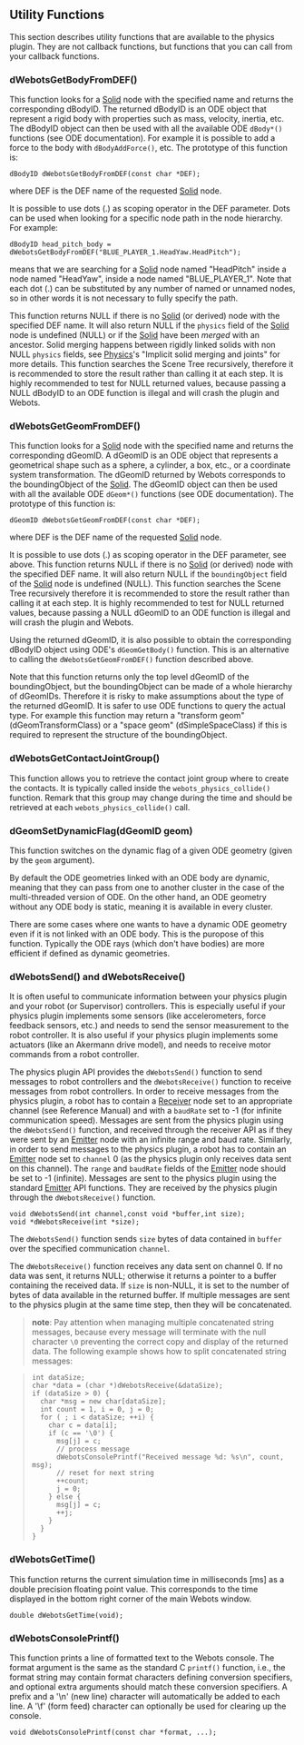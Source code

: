 ## Utility Functions

This section describes utility functions that are available to the physics
plugin. They are not callback functions, but functions that you can call from
your callback functions.

### dWebotsGetBodyFromDEF()

This function looks for a [Solid](reference/solid.md#solid) node with the
specified name and returns the corresponding dBodyID. The returned dBodyID is an
ODE object that represent a rigid body with properties such as mass, velocity,
inertia, etc. The dBodyID object can then be used with all the available ODE
`dBody*()` functions (see ODE documentation). For example it is possible to add
a force to the body with `dBodyAddForce()`, etc. The prototype of this function
is:

```
dBodyID dWebotsGetBodyFromDEF(const char *DEF);
```

where DEF is the DEF name of the requested [Solid](reference/solid.md#solid)
node.

It is possible to use dots (.) as scoping operator in the DEF parameter. Dots
can be used when looking for a specific node path in the node hierarchy. For
example:

```
dBodyID head_pitch_body = dWebotsGetBodyFromDEF("BLUE_PLAYER_1.HeadYaw.HeadPitch");
```

means that we are searching for a [Solid](reference/solid.md#solid) node named
"HeadPitch" inside a node named "HeadYaw", inside a node named
"BLUE\_PLAYER\_1". Note that each dot (.) can be substituted by any number of
named or unnamed nodes, so in other words it is not necessary to fully specify
the path.

This function returns NULL if there is no [Solid](reference/solid.md#solid) (or
derived) node with the specified DEF name. It will also return NULL if the
`physics` field of the [Solid](reference/solid.md#solid) node is undefined
(NULL) or if the [Solid](reference/solid.md#solid) have been *merged* with an
ancestor. Solid merging happens between rigidly linked solids with non NULL
`physics` fields, see [Physics](reference/physics.md#physics)'s "Implicit solid
merging and joints" for more details. This function searches the Scene Tree
recursively, therefore it is recommended to store the result rather than calling
it at each step. It is highly recommended to test for NULL returned values,
because passing a NULL dBodyID to an ODE function is illegal and will crash the
plugin and Webots.

### dWebotsGetGeomFromDEF()

This function looks for a [Solid](reference/solid.md#solid) node with the
specified name and returns the corresponding dGeomID. A dGeomID is an ODE object
that represents a geometrical shape such as a sphere, a cylinder, a box, etc.,
or a coordinate system transformation. The dGeomID returned by Webots
corresponds to the boundingObject of the [Solid](reference/solid.md#solid). The
dGeomID object can then be used with all the available ODE `dGeom*()` functions
(see ODE documentation). The prototype of this function is:

```
dGeomID dWebotsGetGeomFromDEF(const char *DEF);
```

where DEF is the DEF name of the requested [Solid](reference/solid.md#solid)
node.

It is possible to use dots (.) as scoping operator in the DEF parameter, see
above. This function returns NULL if there is no
[Solid](reference/solid.md#solid) (or derived) node with the specified DEF name.
It will also return NULL if the `boundingObject` field of the
[Solid](reference/solid.md#solid) node is undefined (NULL). This function
searches the Scene Tree recursively therefore it is recommended to store the
result rather than calling it at each step. It is highly recommended to test for
NULL returned values, because passing a NULL dGeomID to an ODE function is
illegal and will crash the plugin and Webots.

Using the returned dGeomID, it is also possible to obtain the corresponding
dBodyID object using ODE's `dGeomGetBody()` function. This is an alternative to
calling the `dWebotsGetGeomFromDEF()` function described above.

Note that this function returns only the top level dGeomID of the
boundingObject, but the boundingObject can be made of a whole hierarchy of
dGeomIDs. Therefore it is risky to make assumptions about the type of the
returned dGeomID. It is safer to use ODE functions to query the actual type. For
example this function may return a "transform geom" (dGeomTransformClass) or a
"space geom" (dSimpleSpaceClass) if this is required to represent the structure
of the boundingObject.

### dWebotsGetContactJointGroup()

This function allows you to retrieve the contact joint group where to create the
contacts. It is typically called inside the `webots_physics_collide()` function.
Remark that this group may change during the time and should be retrieved at
each `webots_physics_collide()` call.

### dGeomSetDynamicFlag(dGeomID geom)

This function switches on the dynamic flag of a given ODE geometry (given by the
`geom` argument).

By default the ODE geometries linked with an ODE body are dynamic, meaning that
they can pass from one to another cluster in the case of the multi-threaded
version of ODE. On the other hand, an ODE geometry without any ODE body is
static, meaning it is available in every cluster.

There are some cases where one wants to have a dynamic ODE geometry even if it
is not linked with an ODE body. This is the puropose of this function. Typically
the ODE rays (which don't have bodies) are more efficient if defined as dynamic
geometries.

### dWebotsSend() and dWebotsReceive()

It is often useful to communicate information between your physics plugin and
your robot (or Supervisor) controllers. This is especially useful if your
physics plugin implements some sensors (like accelerometers, force feedback
sensors, etc.) and needs to send the sensor measurement to the robot controller.
It is also useful if your physics plugin implements some actuators (like an
Akermann drive model), and needs to receive motor commands from a robot
controller.

The physics plugin API provides the `dWebotsSend()` function to send messages to
robot controllers and the `dWebotsReceive()` function to receive messages from
robot controllers. In order to receive messages from the physics plugin, a robot
has to contain a [Receiver](reference/receiver.md#receiver) node set to an
appropriate channel (see Reference Manual) and with a `baudRate` set to -1 (for
infinite communication speed). Messages are sent from the physics plugin using
the `dWebotsSend()` function, and received through the receiver API as if they
were sent by an [Emitter](reference/emitter.md#emitter) node with an infinite
range and baud rate. Similarly, in order to send messages to the physics plugin,
a robot has to contain an [Emitter](reference/emitter.md#emitter) node set to
`channel` 0 (as the physics plugin only receives data sent on this channel). The
`range` and `baudRate` fields of the [Emitter](reference/emitter.md#emitter)
node should be set to -1 (infinite). Messages are sent to the physics plugin
using the standard [Emitter](reference/emitter.md#emitter) API functions. They
are received by the physics plugin through the `dWebotsReceive()` function.

```
void dWebotsSend(int channel,const void *buffer,int size);
void *dWebotsReceive(int *size);
```

The `dWebotsSend()` function sends `size` bytes of data contained in `buffer`
over the specified communication `channel`.

The `dWebotsReceive()` function receives any data sent on channel 0. If no data
was sent, it returns NULL; otherwise it returns a pointer to a buffer containing
the received data. If `size` is non-NULL, it is set to the number of bytes of
data available in the returned buffer. If multiple messages are sent to the
physics plugin at the same time step, then they will be concatenated.

> **note**: Pay attention when managing multiple concatenated string messages, because every
message will terminate with the null character `\0` preventing the correct copy
and display of the returned data. The following example shows how to split
concatenated string messages:

>     int dataSize;
>     char *data = (char *)dWebotsReceive(&dataSize);
>     if (dataSize > 0) {
>       char *msg = new char[dataSize];
>       int count = 1, i = 0, j = 0;
>       for ( ; i < dataSize; ++i) {
>         char c = data[i];
>         if (c == '\0') {
>           msg[j] = c;
>           // process message
>           dWebotsConsolePrintf("Received message %d: %s\n", count, msg);
>           // reset for next string
>           ++count;
>           j = 0;
>         } else {
>           msg[j] = c;
>           ++j;
>         }
>       }
>     }

### dWebotsGetTime()

This function returns the current simulation time in milliseconds [ms] as a
double precision floating point value. This corresponds to the time displayed in
the bottom right corner of the main Webots window.

```
double dWebotsGetTime(void);
```

### dWebotsConsolePrintf()

This function prints a line of formatted text to the Webots console. The format
argument is the same as the standard C `printf()` function, i.e., the format
string may contain format characters defining conversion specifiers, and
optional extra arguments should match these conversion specifiers. A prefix and
a '\n' (new line) character will automatically be added to each line. A '\f'
(form feed) character can optionally be used for clearing up the console.

```
void dWebotsConsolePrintf(const char *format, ...);
```

